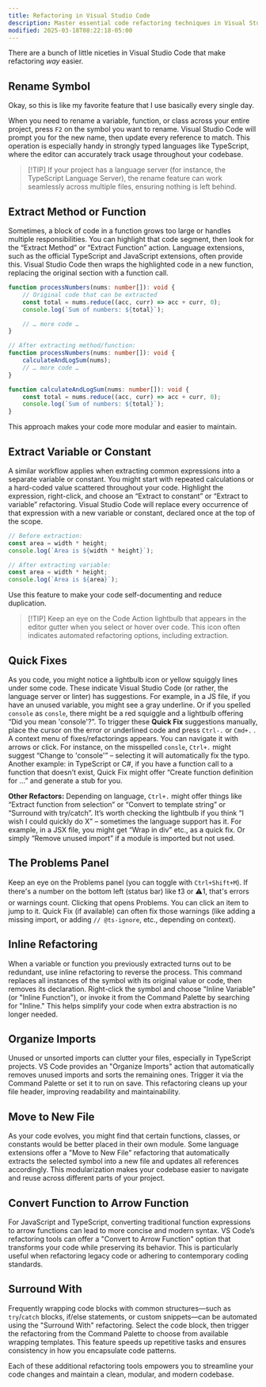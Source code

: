 ```yaml
---
title: Refactoring in Visual Studio Code
description: Master essential code refactoring techniques in Visual Studio Code, from renaming symbols to extracting methods and variables
modified: 2025-03-18T08:22:18-05:00
---
```


There are a bunch of little niceties in Visual Studio Code that make refactoring *way* easier.
## Rename Symbol

Okay, so this is like my favorite feature that I use basically every single day.

When you need to rename a variable, function, or class across your entire project, press `F2` on the symbol you want to rename. Visual Studio Code will prompt you for the new name, then update every reference to match. This operation is especially handy in strongly typed languages like TypeScript, where the editor can accurately track usage throughout your codebase.

> [!TIP] If your project has a language server (for instance, the TypeScript Language Server), the rename feature can work seamlessly across multiple files, ensuring nothing is left behind.

## Extract Method or Function

Sometimes, a block of code in a function grows too large or handles multiple responsibilities. You can highlight that code segment, then look for the “Extract Method” or “Extract Function” action. Language extensions, such as the official TypeScript and JavaScript extensions, often provide this. Visual Studio Code then wraps the highlighted code in a new function, replacing the original section with a function call.

```ts
function processNumbers(nums: number[]): void {
	// Original code that can be extracted
	const total = nums.reduce((acc, curr) => acc + curr, 0);
	console.log(`Sum of numbers: ${total}`);

	// … more code …
}

// After extracting method/function:
function processNumbers(nums: number[]): void {
	calculateAndLogSum(nums);
	// … more code …
}

function calculateAndLogSum(nums: number[]): void {
	const total = nums.reduce((acc, curr) => acc + curr, 0);
	console.log(`Sum of numbers: ${total}`);
}
```

This approach makes your code more modular and easier to maintain.

## Extract Variable or Constant

A similar workflow applies when extracting common expressions into a separate variable or constant. You might start with repeated calculations or a hard-coded value scattered throughout your code. Highlight the expression, right-click, and choose an “Extract to constant” or “Extract to variable” refactoring. Visual Studio Code will replace every occurrence of that expression with a new variable or constant, declared once at the top of the scope.

```ts
// Before extraction:
const area = width * height;
console.log(`Area is ${width * height}`);

// After extracting variable:
const area = width * height;
console.log(`Area is ${area}`);
```

Use this feature to make your code self-documenting and reduce duplication.

> [!TIP] Keep an eye on the Code Action lightbulb that appears in the editor gutter when you select or hover over code. This icon often indicates automated refactoring options, including extraction.

## Quick Fixes

As you code, you might notice a lightbulb icon or yellow squiggly lines under some code. These indicate Visual Studio Code (or rather, the language server or linter) has suggestions. For example, in a JS file, if you have an unused variable, you might see a gray underline. Or if you spelled `console` as `consle`, there might be a red squiggle and a lightbulb offering “Did you mean 'console'?”. To trigger these **Quick Fix** suggestions manually, place the cursor on the error or underlined code and press `Ctrl-.` or `Cmd+.` . A context menu of fixes/refactorings appears. You can navigate it with arrows or click. For instance, on the misspelled `consle`, `Ctrl+.` might suggest “Change to 'console'” – selecting it will automatically fix the typo. Another example: in TypeScript or C#, if you have a function call to a function that doesn’t exist, Quick Fix might offer “Create function definition for …” and generate a stub for you.

**Other Refactors:** Depending on language, `Ctrl+.` might offer things like “Extract function from selection” or “Convert to template string” or “Surround with try/catch”. It’s worth checking the lightbulb if you think “I wish I could quickly do X” – sometimes the language support has it. For example, in a JSX file, you might get “Wrap in div” etc., as a quick fix. Or simply “Remove unused import” if a module is imported but not used.

## The Problems Panel

Keep an eye on the Problems panel (you can toggle with `Ctrl+Shift+M`). If there's a number on the bottom left (status bar) like ❗3 or ⚠️1, that's errors or warnings count. Clicking that opens Problems. You can click an item to jump to it. Quick Fix (if available) can often fix those warnings (like adding a missing import, or adding `// @ts-ignore`, etc., depending on context).

## Inline Refactoring

When a variable or function you previously extracted turns out to be redundant, use inline refactoring to reverse the process. This command replaces all instances of the symbol with its original value or code, then removes its declaration. Right-click the symbol and choose "Inline Variable" (or "Inline Function"), or invoke it from the Command Palette by searching for "Inline." This helps simplify your code when extra abstraction is no longer needed.

## Organize Imports

Unused or unsorted imports can clutter your files, especially in TypeScript projects. VS Code provides an "Organize Imports" action that automatically removes unused imports and sorts the remaining ones. Trigger it via the Command Palette or set it to run on save. This refactoring cleans up your file header, improving readability and maintainability.

## Move to New File

As your code evolves, you might find that certain functions, classes, or constants would be better placed in their own module. Some language extensions offer a "Move to New File" refactoring that automatically extracts the selected symbol into a new file and updates all references accordingly. This modularization makes your codebase easier to navigate and reuse across different parts of your project.

## Convert Function to Arrow Function

For JavaScript and TypeScript, converting traditional function expressions to arrow functions can lead to more concise and modern syntax. VS Code’s refactoring tools can offer a "Convert to Arrow Function" option that transforms your code while preserving its behavior. This is particularly useful when refactoring legacy code or adhering to contemporary coding standards.

## Surround With

Frequently wrapping code blocks with common structures—such as `try`/`catch` blocks, if/else statements, or custom snippets—can be automated using the "Surround With" refactoring. Select the code block, then trigger the refactoring from the Command Palette to choose from available wrapping templates. This feature speeds up repetitive tasks and ensures consistency in how you encapsulate code patterns.

Each of these additional refactoring tools empowers you to streamline your code changes and maintain a clean, modular, and modern codebase.
